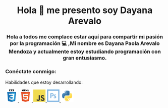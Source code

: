 <div id="header"align="center">
  <h1 align="center">Hola 👋 me presento soy Dayana Arevalo</h1>
  <h3 align="center">Hola a todos me complace estar aquí para compartir mi 
   pasión por la programación 💻 ,Mi nombre es Dayana Paola Arevalo Mendoza 
   y actualmente estoy estudiando programación con gran entusiasmo.</h3> 
  <h3 align="left">Conéctate conmigo:</h3>
</div>

<div id="header__habilidades" align="center>
  <h3 align="left">Habilidades que estoy desarrollando:</h3>
<p align="left"> <a href="https://www.w3schools.com/css/" target="_blank" rel="noreferrer"> <img src="https://raw.githubusercontent.com/devicons/devicon/master/icons/css3/css3-original-wordmark.svg" alt="css3" width="40" height="40"/> </a> <a href="https://www.w3.org/html/" target="_blank" rel="noreferrer"> <img src="https://raw.githubusercontent.com/devicons/devicon/master/icons/html5/html5-original-wordmark.svg" alt="html5" width="40" height="40"/> </a> <a href="https://developer.mozilla.org/en-US/docs/Web/JavaScript" target="_blank" rel="noreferrer"> <img src="https://raw.githubusercontent.com/devicons/devicon/master/icons/javascript/javascript-original.svg" alt="javascript" width="40" height="40"/> </a> <a href="https://www.photoshop.com/en" target="_blank" rel="noreferrer"> <img src="https://raw.githubusercontent.com/devicons/devicon/master/icons/photoshop/photoshop-line.svg" alt="photoshop" width="40" height="40"/> </a> <a href="https://www.python.org" target="_blank" rel="noreferrer"> <img src="https://raw.githubusercontent.com/devicons/devicon/master/icons/python/python-original.svg" alt="python" width="40" height="40"/> </a> </p>
</div>



